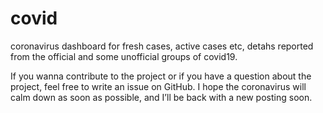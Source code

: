 # covid
coronavirus dashboard for fresh cases, active cases etc, detahs reported from the official and some unofficial groups of covid19.

If you wanna contribute to the project or if you have a question about the project, feel free to write an issue on GitHub. 
I hope the coronavirus will calm down as soon as possible, and I’ll be back with a new posting soon.
